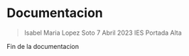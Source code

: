 # Documentacion
> Isabel Maria Lopez Soto
> 7 Abril 2023
> IES Portada Alta

Fin de la documentacion
